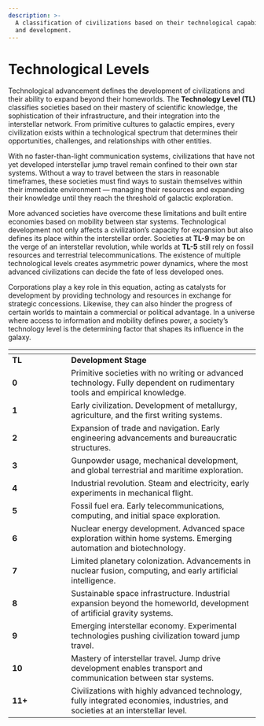 ```yaml
---
description: >-
  A classification of civilizations based on their technological capabilities
  and development.
---
```


# Technological Levels

Technological advancement defines the development of civilizations and their ability to expand beyond their homeworlds. The **Technology Level (TL)** classifies societies based on their mastery of scientific knowledge, the sophistication of their infrastructure, and their integration into the interstellar network. From primitive cultures to galactic empires, every civilization exists within a technological spectrum that determines their opportunities, challenges, and relationships with other entities.

With no faster-than-light communication systems, civilizations that have not yet developed interstellar jump travel remain confined to their own star systems. Without a way to travel between the stars in reasonable timeframes, these societies must find ways to sustain themselves within their immediate environment — managing their resources and expanding their knowledge until they reach the threshold of galactic exploration.

More advanced societies have overcome these limitations and built entire economies based on mobility between star systems. Technological development not only affects a civilization’s capacity for expansion but also defines its place within the interstellar order. Societies at **TL-9** may be on the verge of an interstellar revolution, while worlds at **TL-5** still rely on fossil resources and terrestrial telecommunications. The existence of multiple technological levels creates asymmetric power dynamics, where the most advanced civilizations can decide the fate of less developed ones.

Corporations play a key role in this equation, acting as catalysts for development by providing technology and resources in exchange for strategic concessions. Likewise, they can also hinder the progress of certain worlds to maintain a commercial or polítical advantage. In a universe where access to information and mobility defines power, a society’s technology level is the determining factor that shapes its influence in the galaxy.

<table data-header-hidden><thead><tr><th width="104"></th><th></th></tr></thead><tbody><tr><td><strong>TL</strong></td><td><strong>Development Stage</strong></td></tr><tr><td><strong>0</strong></td><td>Primitive societies with no writing or advanced technology. Fully dependent on rudimentary tools and empirical knowledge.</td></tr><tr><td><strong>1</strong></td><td>Early civilization. Development of metallurgy, agriculture, and the first writing systems.</td></tr><tr><td><strong>2</strong></td><td>Expansion of trade and navigation. Early engineering advancements and bureaucratic structures.</td></tr><tr><td><strong>3</strong></td><td>Gunpowder usage, mechanical development, and global terrestrial and maritime exploration.</td></tr><tr><td><strong>4</strong></td><td>Industrial revolution. Steam and electricity, early experiments in mechanical flight.</td></tr><tr><td><strong>5</strong></td><td>Fossil fuel era. Early telecommunications, computing, and initial space exploration.</td></tr><tr><td><strong>6</strong></td><td>Nuclear energy development. Advanced space exploration within home systems. Emerging automation and biotechnology.</td></tr><tr><td><strong>7</strong></td><td>Limited planetary colonization. Advancements in nuclear fusion, computing, and early artificial intelligence.</td></tr><tr><td><strong>8</strong></td><td>Sustainable space infrastructure. Industrial expansion beyond the homeworld, development of artificial gravity systems.</td></tr><tr><td><strong>9</strong></td><td>Emerging interstellar economy. Experimental technologies pushing civilization toward jump travel.</td></tr><tr><td><strong>10</strong></td><td>Mastery of interstellar travel. Jump drive development enables transport and communication between star systems.</td></tr><tr><td><strong>11+</strong></td><td>Civilizations with highly advanced technology, fully integrated economies, industries, and societies at an interstellar level.</td></tr></tbody></table>
